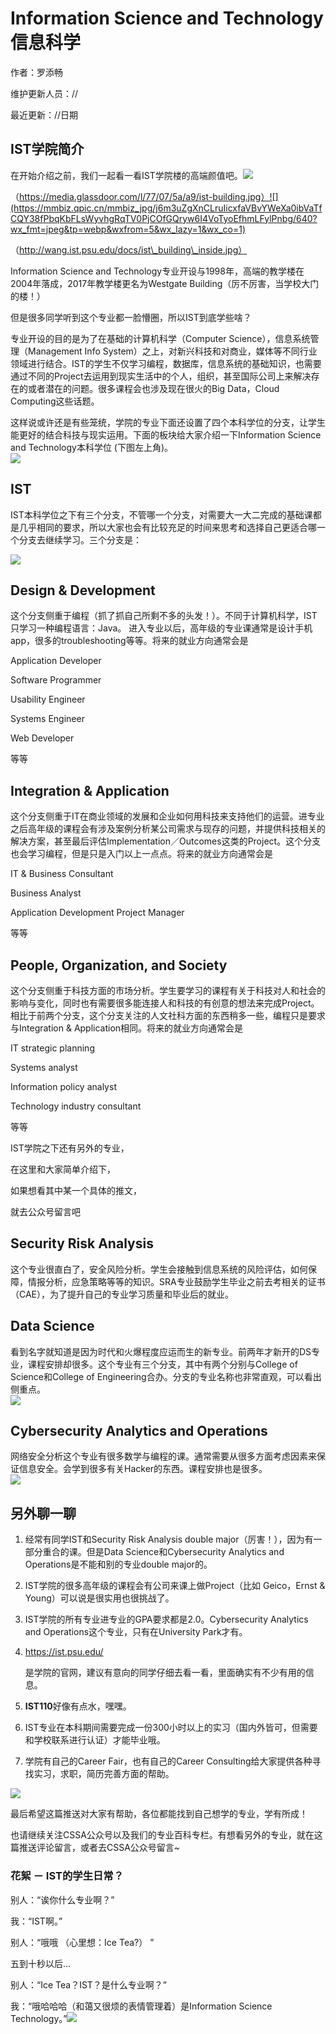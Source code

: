 # Information Science and Technology 信息科学

作者：罗添畅

维护更新人员：//

最近更新：//日期

## **IST学院简介**

在开始介绍之前，我们一起看一看IST学院楼的高端颜值吧。![](https://mmbiz.qpic.cn/mmbiz_jpg/j6m3uZgXnCLruIicxfaVBvYWeXa0ibVaTfFBlN8Wiaz5vUkxzwfZtJwIn9czHgicUoFiaiakPgIG9mTc5LYzkJAFxWlg/640?wx_fmt=jpeg&tp=webp&wxfrom=5&wx_lazy=1&wx_co=1)

（https://media.glassdoor.com/l/77/07/5a/a9/ist-building.jpg）![](https://mmbiz.qpic.cn/mmbiz_jpg/j6m3uZgXnCLruIicxfaVBvYWeXa0ibVaTfCQY38fPbqKbFLsWyvhgRqTV0PjCOfGQryw6I4VoTyoEfhmLFylPnbg/640?wx_fmt=jpeg&tp=webp&wxfrom=5&wx_lazy=1&wx_co=1)

（http://wang.ist.psu.edu/docs/ist\_building\_inside.jpg）  


Information Science and Technology专业开设与1998年，高端的教学楼在2004年落成，2017年教学楼更名为Westgate Building（厉不厉害，当学校大门的楼！）

但是很多同学听到这个专业都一脸懵圈，所以IST到底学些啥？

专业开设的目的是为了在基础的计算机科学（Computer Science），信息系统管理（Management Info System）之上，对新兴科技和对商业，媒体等不同行业领域进行结合。IST的学生不仅学习编程，数据库，信息系统的基础知识，也需要通过不同的Project去运用到现实生活中的个人，组织，甚至国际公司上来解决存在的或者潜在的问题。很多课程会也涉及现在很火的Big Data，Cloud Computing这些话题。

这样说或许还是有些笼统，学院的专业下面还设置了四个本科学位的分支，让学生能更好的结合科技与现实运用。下面的板块给大家介绍一下Information Science and Technology本科学位 \(下图左上角\)。  
![](https://mmbiz.qpic.cn/mmbiz_png/j6m3uZgXnCLruIicxfaVBvYWeXa0ibVaTfKjvvmSOOtx0g6hFibIAP5hb5hhBr3uk2rd3DWp3l0fEGicKWk6dhOzicw/640?wx_fmt=png&tp=webp&wxfrom=5&wx_lazy=1&wx_co=1)

## **IST**

IST本科学位之下有三个分支，不管哪一个分支，对需要大一大二完成的基础课都是几乎相同的要求，所以大家也会有比较充足的时间来思考和选择自己更适合哪一个分支去继续学习。三个分支是：

![](https://mmbiz.qpic.cn/mmbiz_png/j6m3uZgXnCLruIicxfaVBvYWeXa0ibVaTfk4OgMnZewLiaBGZUBzxUPe5ALDic7HYujt4gYgxlUaww69G02fiaCibgKg/640?wx_fmt=png&tp=webp&wxfrom=5&wx_lazy=1&wx_co=1)

## **Design & Development**

这个分支侧重于编程（抓了抓自己所剩不多的头发！）。不同于计算机科学，IST只学习一种编程语言：Java。 进入专业以后，高年级的专业课通常是设计手机app，很多的troubleshooting等等。将来的就业方向通常会是

Application Developer

Software Programmer

Usability Engineer

Systems Engineer

Web Developer

等等

## **Integration & Application**

这个分支侧重于IT在商业领域的发展和企业如何用科技来支持他们的运营。进专业之后高年级的课程会有涉及案例分析某公司需求与现存的问题，并提供科技相关的解决方案，甚至最后评估Implementation／Outcomes这类的Project。这个分支也会学习编程，但是只是入门以上一点点。将来的就业方向通常会是

IT & Business Consultant

Business Analyst

Application Development Project Manager

等等

## **People, Organization, and Society**

这个分支侧重于科技方面的市场分析。学生要学习的课程有关于科技对人和社会的影响与变化，同时也有需要很多能连接人和科技的有创意的想法来完成Project。相比于前两个分支，这个分支关注的人文社科方面的东西稍多一些，编程只是要求与Integration & Application相同。将来的就业方向通常会是

IT strategic planning

Systems analyst

Information policy analyst

Technology industry consultant

等等

IST学院之下还有另外的专业，

在这里和大家简单介绍下，

如果想看其中某一个具体的推文，

就去公众号留言吧  


## **Security Risk Analysis**

这个专业很直白了，安全风险分析。学生会接触到信息系统的风险评估，如何保障，情报分析，应急策略等等的知识。SRA专业鼓励学生毕业之前去考相关的证书（CAE），为了提升自己的专业学习质量和毕业后的就业。  


## **Data Science**

看到名字就知道是因为时代和火爆程度应运而生的新专业。前两年才新开的DS专业，课程安排却很多。这个专业有三个分支，其中有两个分别与College of Science和College of Engineering合办。分支的专业名称也非常直观，可以看出侧重点。  
![](https://mmbiz.qpic.cn/mmbiz_png/j6m3uZgXnCLruIicxfaVBvYWeXa0ibVaTfasc1d6IVrC262vZ5GnVZRIFUpEfTzD7f2aEhw45Sgwt9hIABpZMtlw/640?wx_fmt=png&tp=webp&wxfrom=5&wx_lazy=1&wx_co=1)

## **Cybersecurity Analytics and Operations**

网络安全分析这个专业有很多数学与编程的课。通常需要从很多方面考虑因素来保证信息安全。会学到很多有关Hacker的东西。课程安排也是很多。  
![](https://mmbiz.qpic.cn/mmbiz_gif/j6m3uZgXnCLruIicxfaVBvYWeXa0ibVaTf4Xt45iaXgk38etibFJt4TFF11DPvvajZiblfJjyMKasJb4Y1Q8ShaNBYA/640?wx_fmt=gif&tp=webp&wxfrom=5&wx_lazy=1)  


## **另外聊一聊**

1. 经常有同学IST和Security Risk Analysis double major（厉害！），因为有一部分重合的课。但是Data Science和Cybersecurity Analytics and Operations是不能和别的专业double major的。
2. IST学院的很多高年级的课程会有公司来课上做Project（比如 Geico，Ernst & Young）可以说是很实用也很挑战了。
3. IST学院的所有专业进专业的GPA要求都是2.0。Cybersecurity Analytics and Operations这个专业，只有在University Park才有。
4. https://ist.psu.edu/

   是学院的官网，建议有意向的同学仔细去看一看，里面确实有不少有用的信息。

5. **IST110**好像有点水，嘿嘿。
6. IST专业在本科期间需要完成一份300小时以上的实习（国内外皆可，但需要和学校联系进行认证）才能毕业哦。
7. 学院有自己的Career Fair，也有自己的Career Consulting给大家提供各种寻找实习，求职，简历完善方面的帮助。

![](https://mmbiz.qpic.cn/mmbiz_png/j6m3uZgXnCLruIicxfaVBvYWeXa0ibVaTfkwngfgJD4jnQicj5rANoMEPEuoObwlVgpyHMAWOqHExnAdPeNV7rnVg/640?wx_fmt=png&tp=webp&wxfrom=5&wx_lazy=1&wx_co=1)

最后希望这篇推送对大家有帮助，各位都能找到自己想学的专业，学有所成！

也请继续关注CSSA公众号以及我们的专业百科专栏。有想看另外的专业，就在这篇推送评论留言，或者去CSSA公众号留言~

### **花絮 － IST的学生日常？**

别人：“诶你什么专业啊？”

我：“IST啊。”

别人：“哦哦 （心里想：Ice Tea?） ”

五到十秒以后...

别人：“Ice Tea？IST？是什么专业啊？”

我：“哦哈哈哈（和蔼又很烦的表情管理着）是Information Science Technology。”![](https://mmbiz.qpic.cn/mmbiz_gif/j6m3uZgXnCLruIicxfaVBvYWeXa0ibVaTfAaWMXNnwoicBP3g5WiaZiasmCqq5xxOgk8sDTdgsicLp5lxm38oGTL9LPw/640?wx_fmt=gif&tp=webp&wxfrom=5&wx_lazy=1)

